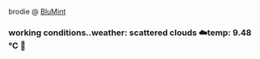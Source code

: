 brodie @ [BluMint](https://www.linkedin.com/company/blumint-io/)

<!--weather_start-->
### working conditions..weather: scattered clouds ☁️temp: 9.48 °C 🧥<!--weather_end-->
